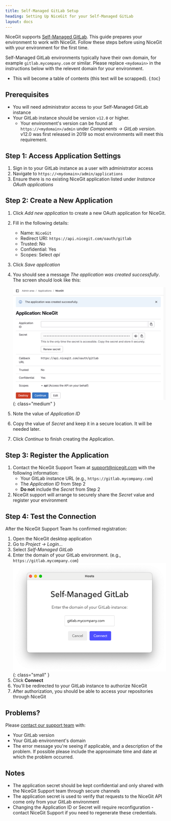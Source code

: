 ```yaml
---
title: Self-Managed GitLab Setup
heading: Setting Up NiceGit for your Self-Managed GitLab
layout: docs
---
```


NiceGit supports [Self-Managed GitLab](https://docs.gitlab.com/topics/offline/quick_start_guide/). This guide prepares
your environment to work with NiceGit. Follow these steps before using NiceGit with your environment for the first time.

Self-Managed GitLab environments typically have their own domain, for example `gitlab.mycompany.com` or similar. Please
replace `<mydomain>` in the instructions below with the relevent domain for your environment.

* This will become a table of contents (this text will be scrapped).
{:toc}

## Prerequisites

- You will need administrator access to your Self-Managed GitLab instance
- Your GitLab instance should be version `v12.0` or higher.
  - Your environment's version can be found at
`https://<mydomain>/admin` under _Components -> GitLab version_. v12.0 was first released in 2019 so most environments will meet this requirement.

## Step 1: Access Application Settings

1. Sign in to your GitLab instance as a user with administrator access
1. Navigate to `https://<mydomain>/admin/applications`
1. Ensure there is no existing NiceGit application listed under _Instance OAuth applications_

## Step 2: Create a New Application

1. Click _Add new application_ to create a new OAuth application for NiceGit.
1. Fill in the following details:
    - Name: `NiceGit`
    - Redirect URI: `https://api.nicegit.com/oauth/gitlab`
    - Trusted: No
    - Confidential: Yes
    - Scopes: Select _api_
1. Click _Save application_
1. You should see a message _The application was created successfully_. The screen should look like this:

    ![GitLab Application Created](/images//docs/GitLab%20Application%20Created.png){: class="medium" }

1. Note the value of _Application ID_
1. Copy the value of _Secret_ and keep it in a secure location. It will be needed later.
1. Click _Continue_ to finish creating the Application.

## Step 3: Register the Application

1. Contact the NiceGit Support Team at [support@nicegit.com](mailto:support@nicegit.com) with the following information:
   - Your GitLab instance URL (e.g., `https://gitlab.mycompany.com`)
   - The _Application ID_ from Step 2
   - **Do not** include the _Secret_ from Step 2
1. NiceGit support will arrange to securely share the _Secret_ value and register your environment

## Step 4: Test the Connection

After the NiceGit Support Team hs confirmed registration: 

1. Open the NiceGit desktop application
2. Go to _Project -> Login..._
3. Select _Self-Managed GitLab_
4. Enter the domain of your GitLab environment. (e.g., `https://gitlab.mycompany.com`)
    ![Enter GitLab Domain](/images/docs/Enter%20GitLab%20Domain.png){: class="small" }
5. Click **Connect**
6. You'll be redirected to your GitLab instance to authorize NiceGit
7. After authorization, you should be able to access your repositories through NiceGit

## Problems?

Please [contact our support team](/contact) with:

- Your GitLab version
- Your GitLab environment's domain
- The error message you're seeing if applicable, and a description of the problem. If possible please include the approximate time and date at which the problem occurred.

## Notes

- The application secret should be kept confidential and only shared with the NiceGit Support team through secure channels
- The application secret is used to verify that requests to the NiceGit API come only from your GitLab environment
- Changing the Application ID or Secret will require reconfiguration - contact NiceGit Support if you need to regenerate these credentials.

